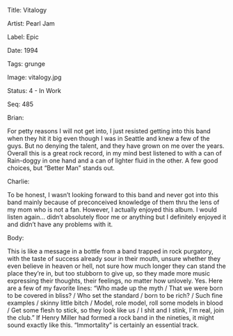 Title:  Vitalogy

Artist: Pearl Jam

Label:  Epic

Date:   1994

Tags:   grunge

Image:  vitalogy.jpg

Status: 4 - In Work

Seq:    485

Brian: 

For petty reasons I will not get into, I just resisted getting into this band when they hit it big even though I was in Seattle and knew a few of the guys. But no denying the talent, and they have grown on me over the years. Overall this is a great rock record, in my mind best listened to with a can of Rain-doggy in one hand and a can of lighter fluid in the other. A few good choices, but “Better Man” stands out. 


Charlie: 

To be honest, I wasn’t looking forward to this band and never got into this band mainly because of preconceived knowledge of them thru the lens of my mom who is not a  fan. However, I actually enjoyed this album. I would listen again… didn’t absolutely floor me or anything but I definitely enjoyed it and didn’t have any problems with it. 


Body: 

This is like a message in a bottle from a band trapped in rock purgatory, with the taste of success already sour in their mouth, unsure whether they even believe in heaven or hell, not sure how much longer they can stand the place they’re in, but too stubborn to give up, so they made more music expressing their thoughts, their feelings, no matter how unlovely. Yes. Here are a few of my favorite lines: “Who made up the myth / That we were born to be covered in bliss? / Who set the standard / born to be rich? / Such fine examples / skinny little bitch / Model, role model, roll some models in blood / Get some flesh to stick, so they look like us / I shit and I stink, I'm real, join the club.”  If Henry Miller had formed a rock band in the nineties, it might sound exactly like this. “Immortality” is certainly an essential track. 


